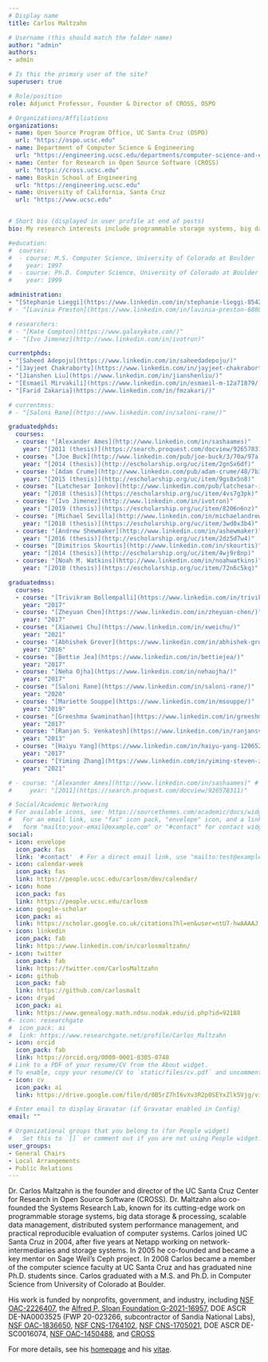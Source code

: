 ```yaml
---
# Display name
title: Carlos Maltzahn

# Username (this should match the folder name)
author: "admin"
authors:
- admin

# Is this the primary user of the site?
superuser: true

# Role/position
role: Adjunct Professor, Founder & Director of CROSS, OSPO

# Organizations/Affiliations
organizations:
- name: Open Source Program Office, UC Santa Cruz (OSPO)
  url: "https://ospo.ucsc.edu"
- name: Department of Computer Science & Engineering
  url: "https://engineering.ucsc.edu/departments/computer-science-and-engineering"
- name: Center for Research in Open Source Software (CROSS)
  url: "https://cross.ucsc.edu"
- name: Baskin School of Engineering
  url: "https://engineering.ucsc.edu"
- name: University of California, Santa Cruz
  url: "https://www.ucsc.edu"


# Short bio (displayed in user profile at end of posts)
bio: My research interests include programmable storage systems, big data storage & processing, scalable data management, distributed systems performance management, and practical reproducible research.

#education:
#  courses:
#  - course: M.S. Computer Science, University of Colorado at Boulder
#    year: 1997
#  - course: Ph.D. Computer Science, University of Colorado at Boulder
#    year: 1999

administration:
- "[Stephanie Lieggi](https://www.linkedin.com/in/stephanie-lieggi-8542624/)"
# - "[Lavinia Preston](https://www.linkedin.com/in/lavinia-preston-60806b127/)"

# researchers:
# - "[Kate Compton](https://www.galaxykate.com/)"
# - "[Ivo Jimenez](http://www.linkedin.com/in/ivotron)"

currentphds:
- "[Saheed Adepoju](https://www.linkedin.com/in/saheedadepoju/)"
- "[Jayjeet Chakraborty](https://www.linkedin.com/in/jayjeet-chakraborty-077579162/)"
- "[Jianshen Liu](https://www.linkedin.com/in/jianshenliu/)"
- "[Esmaeil Mirvakili](https://www.linkedin.com/in/esmaeil-m-12a71879/)"
- "[Farid Zakaria](https://www.linkedin.com/in/fmzakari/)"

# currentmss:
# - "[Saloni Rane](https://www.linkedin.com/in/saloni-rane/)"

graduatedphds:
  courses:
  - course: "[Alexander Ames](http://www.linkedin.com/in/sashaames)"
    year: "[2011 (thesis)](https://search.proquest.com/docview/926578311)"
  - course: "[Joe Buck](http://www.linkedin.com/pub/joe-buck/3/70a/97a)"
    year: "[2014 (thesis)](http://escholarship.org/uc/item/2gn5x6df)"
  - course: "[Adam Crume](http://www.linkedin.com/pub/adam-crume/48/7b3/330)"
    year: "[2015 (thesis)](http://escholarship.org/uc/item/9gs8x5n8)"
  - course: "[Latchesar Ionkov](http://www.linkedin.com/pub/latchesar-ionkov/2/b9b/768)"
    year: "[2018 (thesis)](https://escholarship.org/uc/item/4vs7g3pk)"
  - course: "[Ivo Jimenez](http://www.linkedin.com/in/ivotron)"
    year: "[2019 (thesis)](https://escholarship.org/uc/item/8206n6nz)"
  - course: "[Michael Sevilla](http://www.linkedin.com/in/michaelandrewsevilla)"
    year: "[2018 (thesis)](https://escholarship.org/uc/item/3wd0x3b4)"
  - course: "[Andrew Shewmaker](http://www.linkedin.com/in/ashewmaker)"
    year: "[2016 (thesis)](http://escholarship.org/uc/item/2dz5d7w4)"
  - course: "[Dimitrios Skourtis](http://www.linkedin.com/in/skourtis)"
    year: "[2014 (thesis)](http://escholarship.org/uc/item/4wj9r8np)"
  - course: "[Noah M. Watkins](http://www.linkedin.com/in/noahwatkins)"
    year: "[2018 (thesis)](https://escholarship.org/uc/item/72n6c5kq)"

graduatedmss:
  courses:
  - course: "[Trivikram Bollempalli](https://www.linkedin.com/in/trivikram-bollempalli-079a375b/)"
    year: "2017"
  - course: "[Zheyuan Chen](https://www.linkedin.com/in/zheyuan-chen/)"
    year: "2017"
  - course: "[Xiaowei Chu](https://www.linkedin.com/in/xweichu/)"
    year: "2021"
  - course: "[Abhishek Grover](https://www.linkedin.com/in/abhishek-grover-8183a024/)"
    year: "2016"
  - course: "[Bettie Jea](https://www.linkedin.com/in/bettiejea/)"
    year: "2017"
  - course: "[Neha Ojha](https://www.linkedin.com/in/nehaojha/)"
    year: "2017"
  - course: "[Saloni Rane](https://www.linkedin.com/in/saloni-rane/)"
    year: "2020"
  - course: "[Mariette Souppe](https://www.linkedin.com/in/msouppe/)"
    year: "2019"
  - course: "[Greeshma Swaminathan](https://www.linkedin.com/in/greeshmaswaminathan/)"
    year: "2017"
  - course: "[Ranjan S. Venkatesh](https://www.linkedin.com/in/ranjansv/)"
    year: "2013"
  - course: "[Haiyu Yang](https://www.linkedin.com/in/haiyu-yang-120652b4/)"
    year: "2017"
  - course: "[Yiming Zhang](https://www.linkedin.com/in/yiming-steven-zhang/)"
    year: "2021"

# - course: "[Alexander Ames](http://www.linkedin.com/in/sashaames)" #
#	  year: "[2011](https://search.proquest.com/docview/926578311)"

# Social/Academic Networking
# For available icons, see: https://sourcethemes.com/academic/docs/widgets/#icons
#   For an email link, use "fas" icon pack, "envelope" icon, and a link in the
#   form "mailto:your-email@example.com" or "#contact" for contact widget.
social:
- icon: envelope
  icon_pack: fas
  link: '#contact'  # For a direct email link, use "mailto:test@example.org".
- icon: calendar-week
  icon_pack: fas
  link: https://people.ucsc.edu/carlosm/dev/calendar/
- icon: home
  icon_pack: fas
  link: https://people.ucsc.edu/carlosm
- icon: google-scholar
  icon_pack: ai
  link: https://scholar.google.co.uk/citations?hl=en&user=ntU7-hwAAAAJ
- icon: linkedin
  icon_pack: fab
  link: https://www.linkedin.com/in/carlosmaltzahn/
- icon: twitter
  icon_pack: fab
  link: https://twitter.com/CarlosMaltzahn
- icon: github
  icon_pack: fab
  link: https://github.com/carlosmalt
- icon: dryad
  icon_pack: ai
  link: https://www.genealogy.math.ndsu.nodak.edu/id.php?id=92188
#- icon: researchgate
#  icon_pack: ai
#  link: https://www.researchgate.net/profile/Carlos_Maltzahn
- icon: orcid
  icon_pack: fab
  link: https://orcid.org/0000-0001-8305-0748
# Link to a PDF of your resume/CV from the About widget.
# To enable, copy your resume/CV to `static/files/cv.pdf` and uncomment the lines below.  
- icon: cv
  icon_pack: ai
  link: https://drive.google.com/file/d/0B5rZ7hI6vXv3R2p0SEYxZlk5Vjg/view?usp=sharing

# Enter email to display Gravatar (if Gravatar enabled in Config)
email: ""

# Organizational groups that you belong to (for People widget)
#   Set this to `[]` or comment out if you are not using People widget.  
user_groups:
- General Chairs
- Local Arrangements
- Public Relations
---
```


Dr. Carlos Maltzahn is the founder and director of the UC Santa Cruz Center for Research in Open Source Software (CROSS). Dr. Maltzahn also co-founded the Systems Research Lab, known for its cutting-edge work on programmable storage systems, big data storage & processing, scalable data management, distributed system performance management, and practical reproducible evaluation of computer systems. Carlos joined UC Santa Cruz in 2004, after five years at Netapp working on network-intermediaries and storage systems. In 2005 he co-founded and became a key mentor on Sage Weil’s Ceph project. In 2008 Carlos became a member of the computer science faculty at UC Santa Cruz and has graduated nine Ph.D. students since. Carlos graduated with a M.S. and Ph.D. in Computer Science from University of Colorado at Boulder.

His work is funded by nonprofits, government, and industry, including [NSF OAC-2226407](https://www.nsf.gov/awardsearch/showAward?AWD_ID=2226407), the [Alfred P. Sloan Foundation G-2021-16957](https://sloan.org/grant-detail/9723), DOE ASCR DE-NA0003525 (FWP 20-023266, subcontractor of Sandia National Labs), [NSF OAC-1836650](https://www.nsf.gov/awardsearch/showAward?AWD_ID=1836650), [NSF CNS-1764102](https://www.nsf.gov/awardsearch/showAward?AWD_ID=1764102), [NSF CNS-1705021](https://www.nsf.gov/awardsearch/showAward?AWD_ID=1705021), DOE ASCR DE-SC0016074, [NSF OAC-1450488](https://www.nsf.gov/awardsearch/showAward?AWD_ID=1450488), and [CROSS](https://cross.ucsc.edu)

For more details, see his [homepage](https://people.ucsc.edu/carlosm) and his [vitae](https://drive.google.com/file/d/0B5rZ7hI6vXv3R2p0SEYxZlk5Vjg/view?usp=sharing).
